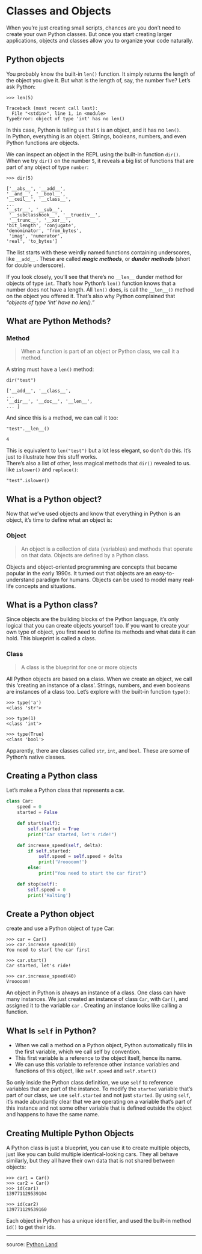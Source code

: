 # Classes and Objects

When you’re just creating small scripts, chances are you don’t need to create your own Python classes. But once you
start creating larger applications, objects and classes allow you to organize your code naturally.

## Python objects

You probably know the built-in `len()` function. It simply returns the length of the object you give it. But what is the
length of, say, the number five? Let’s ask Python:

```shell 
>>> len(5)
```

```shell title="output:"
Traceback (most recent call last):
  File "<stdin>", line 1, in <module>
TypeError: object of type 'int' has no len()
```

In this case, Python is telling us that `5` is an object, and it has no `len()`.  
In Python, everything is an object. Strings, booleans, numbers, and even Python functions are objects.

We can inspect an object in the REPL using the built-in function `dir()`. When we try `dir()` on the number `5`, it
reveals a
big list of functions that are part of any object of type `number`:

```shell
>>> dir(5)
```

```shell title="output:"
['__abs__', '__add__', 
'__and__', '__bool__', 
'__ceil__', '__class__', 
...
'__str__', '__sub__',
 '__subclasshook__', '__truediv__',
 '__trunc__', '__xor__', 
'bit_length', 'conjugate', 
'denominator', 'from_bytes',
 'imag', 'numerator', 
'real', 'to_bytes']
```

The list starts with these weirdly named functions containing underscores, like `__add__` .
These are called **_magic methods_**, or **_dunder methods_** (short for double underscore).

If you look closely, you’ll see that there’s no `__len__` dunder method for objects of type `int`. That’s how Python’s
`len()` function knows that a number does not have a length. All `len()` does, is call the `__len__()` method on the
object you offered it. That’s also why Python complained that _“objects of type ‘int’
have no len().”_

## What are Python Methods?

### Method

> When a function is part of an object or Python class, we call it a method.

A string must have a `len()` method:

```shell 
dir("test")
```

```shell title="output:"
['__add__', '__class__',
...
'__dir__', '__doc__', '__len__', 
... ]
```

And since this is a method, we can call it too:

```shell
"test".__len__()
```

```shell title="output:"
4
```

This is equivalent to `len("test")` but a lot less elegant, so don’t do this. It’s just to illustrate how this stuff
works.  
There’s also a list of other, less magical methods that `dir()` revealed to us. like `islower()` and `replace()`:

```shell
"test".islower()
```

## What is a Python object?

Now that we’ve used objects and know that everything in Python is an object, it’s time to define what an object is:

### Object

> An object is a collection of data (variables) and methods that operate on that data. Objects are defined by a Python
> class.

Objects and object-oriented programming are concepts that became popular in the early 1990s. It turned out that objects
are an easy-to-understand paradigm for humans. Objects can be used to model many real-life concepts and situations.

## What is a Python class?

Since objects are the building blocks of the Python language, it’s only logical that you can create objects yourself
too. If you want to create your own type of object, you first need to define its methods and what data it can hold. This
blueprint is called a class.

### Class

> A class is the blueprint for one or more objects

All Python objects are based on a class. When we create an object, we call this ‘creating an instance of a class’.
Strings, numbers, and even booleans are instances of a class too. Let’s explore with the built-in function `type()`:

```shell
>>> type('a')
<class 'str'>

>>> type(1)
<class 'int'>

>>> type(True)
<class 'bool'>
```

Apparently, there are classes called `str`, `int`, and `bool`. These are some of Python’s native classes.

## Creating a Python class

Let’s make a Python class that represents a car.

```python
class Car:
    speed = 0
    started = False

    def start(self):
        self.started = True
        print("Car started, let's ride!")

    def increase_speed(self, delta):
        if self.started:
            self.speed = self.speed + delta
            print('Vrooooom!')
        else:
            print("You need to start the car first")

    def stop(self):
        self.speed = 0
        print('Halting')
```

## Create a Python object

create and use a Python object of type Car:

```shell
>>> car = Car()
>>> car.increase_speed(10)
You need to start the car first

>>> car.start()
Car started, let's ride!

>>> car.increase_speed(40)
Vrooooom!
```

An object in Python is always an instance of a class. One class can have many instances. We just created an instance of
class `Car`, with `Car()`, and assigned it to the variable `car` . Creating an instance looks like calling a
function.

## What Is `self` in Python?

* When we call a method on a Python object, Python automatically fills in the first variable, which we call self by
  convention.
* This first variable is a reference to the object itself, hence its name.
* We can use this variable to reference other instance variables and functions of this object, like `self.speed` and
  `self.start()`

So only inside the Python class definition, we use `self` to reference variables that are part of the instance. To
modify
the `started` variable that’s part of our class, we use `self.started` and not just `started`. By using `self`, it’s
made abundantly clear that we are operating on a variable that’s part of this instance and not some other variable that
is defined outside the object and happens to have the same name.

## Creating Multiple Python Objects

A Python class is just a blueprint, you can use it to create multiple objects, just like you can build multiple
identical-looking cars. They all behave similarly, but they all have their own data that is not shared between objects:

```shell
>>> car1 = Car()
>>> car2 = Car()
>>> id(car1)
139771129539104

>>> id(car2)
139771129539160
```

Each object in Python has a unique identifier, and used the built-in method `id()` to get their ids.

---
source: [Python Land](https://python.land/objects-and-classes)